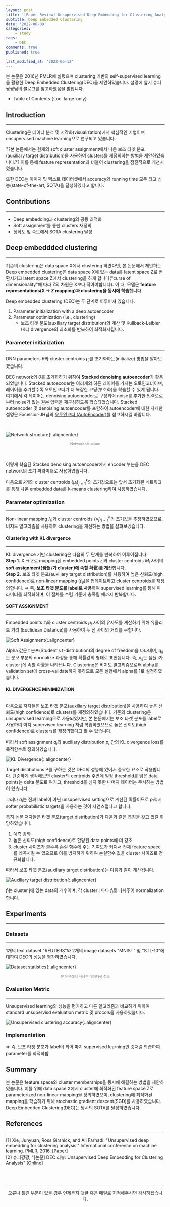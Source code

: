 ```yaml
---
layout: post
title: '[Paper Review] Unsupervised Deep Embedding for Clustering Analysis'
subtitle: Deep Enbedded Clustering
date: '2022-06-09'
categories:
    - study
tags:
    - DEC
comments: true
published: true

last_modified_at: '2022-06-12'
---
```


본 논문은 2016년 PMLR에 실렸으며 clustering 기반의 self-supervised learning을 활용한 Deep Embedded Clustering(DEC)을 제안하였습니다. 설명에 앞서 슈퍼짱짱님의 블로그를 참고하였음을 밝힙니다.

- Table of Contents
{:toc .large-only}


## Introduction

***

Clustering은 데이터 분석 및 시각화(visualization)에서 핵심적인 기법이며 unsupervised machine learning으로 연구되고 있습니다.

??본 논문에서는 현재의 soft cluster assignment에서 나온 보조 타겟 분포 (auxiliary target distribution)을 사용하여 clusters를 재정의하는 방법을 제안하였습니다.?? 이를 통해 feature representation과 더불어 clustering을 점진적으로 개선시켰습니다. 

또한 DEC는 이미지 및 텍스트 데이터셋에서 accuracy와 running time 모두 최고 성능(state-of-the-art, SOTA)을 달성하였다고 합니다.

## Contributions

***

* Deep embedding과 clustering의 공동 최적화
* Soft assignment를 통한 clusters 재정의
* 정확도 및 속도에서 SOTA clustering 달성


## Deep embeddded clustering

***

기존의 clustering은 data space X에서 clustering 하였다면, 본 논문에서 제안하는 Deep embedded clustering은 data space X에 있는 data를 latent space Z로 변환시키고 latent space Z에서 clustering을 하게 합니다("curse of dimensionality"에 따라 Z의 차원은 X보다 작아야합니다). 이 때, 모델은 **feature representations(X → Z mapping)과 clustering을 동시에 학습**합니다.

Deep embedded clustering (DEC)는 두 단계로 이루어져 있습니다.    
1. Parameter initialization with a deep autoencoder   
2. Parameter optimization (i.e., clustering)   
    * 보조 타겟 분포(auxiliary target distribution)의 계산 및 Kullback-Leibler (KL) divergence의 최소화를 반복하여 최적화시킵니다.

### Parameter initialization

***

DNN parameters $θ$와 cluster centroids ${μ_j}$를 초기화하는(initialize) 방법을 알아보겠습니다.

DEC network의 $θ$를 초기화하기 위하여 **Stacked denoising autoencoder**가 활용되었습니다.
Stacked autoecoder는 여러개의 히든 레이어를 가지는 오토인코더이며, 레이어를 추가할수록 오토인코더가 더 복잡한 코딩(부호화)을 학습할 수 있게 됩니다. 여기에서 각 레이어는 denoising autoencoder로 구성되어 noise를 추가한 입력으로부터 noise가 없는 원본 입력을 재구성하도록 학습되었습니다. Stacked autoencoder 및 denoising autoencoder를 포함하여 autoencoder에 대한 자세한 설명은 Excelsior-JH님의 [오토인코더 (AutoEncoder)](#https://excelsior-cjh.tistory.com/187)를 참고하시길 바랍니다.

<br>

![Network structure](https://github.com/HayoonSong/Images-for-Github-Pages/blob/main/study/paper_review/2022-06-09-DEC/network_structure.PNG?raw=true){:.aligncenter}<center><span style="color:gray; font-size:80%">Network structure</span></center>   
<br>

이렇게 학습된 Stacked denoising autoencoder에서 encoder 부분을 DEC network의 초기 파라미터로 사용하였습니다.

다음으로 $k$개의 cluster centroids {$μ_j$}$_{j=1}^k$의 초기값으로는 앞서 초기화된 네트워크를 통해 나온 embedded data를 k-means clustering하여 사용하였습니다.

### Parameter optimization

***

Non-linear mapping $f_θ$과 cluster centroids {$μ_j$}$_{j=1}^k$의 초기값을 추정하였으므로, 비지도 알고리즘을 사용하여 clustering을 개선하는 방법을 살펴보겠습니다.

#### Clustering with KL divergence

***

KL divergence 기반 clustering은 다음의 두 단계를 반복하여 이루어집니다.   
**Step 1.** X → Z로 mapping된 embedded points $z_i$와 cluster centroids $M_j$ 사이의 **soft assignment(샘플 $i$가  cluster $j$에 속할 확률)를 계산**합니다.   
**Step 2.** 보조 타겟 분포(auxiliary target distribution)를 사용하여 높은 신뢰도(high confidence)로 non-linear mapping ($f_θ$)을 업데이트하고 cluster centroids를 재정의합니다. ⇒ 즉, **보조 타겟 분포를 label로 사용**하여 supervised learning를 통해 파라미터를 최적화하며, 이 절차를 수렴 기준에 충족될 때까지 반복합니다.

#### SOFT ASSIGNMENT

***

Embedded points $z_i$와 cluster centroids $μ_j$ 사이의 유사도를 계산하기 위해 유클리드 거리 (Euclidean Distance)를 사용하여 두 점 사이의 거리를 구합니다. 

![Soft Assignment](https://github.com/HayoonSong/Images-for-Github-Pages/blob/main/study/paper_review/2022-06-09-DEC/soft_assignment.PNG?raw=true){:.aligncenter} 
<br>

Alpha 값은 t 분포(Student's t-distribution)의 degree of freedom을 나타내며, $q_{ij}$는 분모 부분의 normalize 과정을 통해 확률값의 형태로 표현됩니다. 즉, $p_{ij}$는 샘플 i가 cluster j에 속할 확률을 나타냅니다. Clustering은 비지도 알고리즘으로써 alpha를 validation set에 cross-validate하지 못하므로 모든 실험에서 alpha를 1로 설정하였습니다.

#### KL DIVERGENCE MINIMIZATION

***

다음으로 저자들은 보조 타겟 분포(auxiliary target distribution)을 사용하여 높은 신뢰도(high confidence)로 clusters를 재정의하였습니다. 기존의 clustering은 unsupervised learning으로 사용되었지만, 본 논문에서는 보조 타겟 분포를 label로 사용하여 마치 supervised learning 처럼 학습하였으므로 높은 신뢰도(high confidence)로 clusters를 재정의했다고 할 수 있습니다.










따라서 soft assignment $q_i$와 auxiliary distribution $p_i$ 간의 KL divergence loss를 목적함수로 정의하였습니다.

![KL Divergence](https://github.com/HayoonSong/Images-for-Github-Pages/blob/main/study/paper_review/2022-06-09-DEC/kl_divergence.PNG?raw=true){:.aligncenter} 
<br>

Target distibutions P를 구하는 것은 DEC의 성능에 있어서 중요한 요소로 작용합니다. 단순하게 생각해보면 cluster의 centroids 주변에 일정 threshold를 넘은 data points는 delta 분포로 여기고, threshold를 넘지 못한 나머지 데이터는 무시하는 방법이 있습니다. 

그러나 $q_i$는 진짜 label이 아닌 unsupervised setting으로 계산된 확률이므로 $p_i$역시 softer probabilistic targets을 사용하는 것이 자연스럽다고 합니다.

특히 논문 저자들은 타겟 분포(target distribution)가 다음과 같은 특징을 갖고 있길 희망하였습니다.
1. 예측 강화
2. 높은 신뢰도(high confidence)로 할당된 data points에 더 강조
3. cluster 사이즈가 클수록 손실 함수에 주는 기여도가 커져서 전체 feature space를 왜곡시킬 수 있으므로 이를 방지하기 위하여 손실함수 값을 cluster 사이즈로 정규화합니다.

따라서 보조 타겟 분포(auxiliary target distribution)는 다음과 같이 계산됩니다.

![Auxiliary target distribution](https://github.com/HayoonSong/Images-for-Github-Pages/blob/main/study/paper_review/2022-06-09-DEC/auxiliary_target_distribution.PNG?raw=true){:.aligncenter} 
<br>

$f_i$는 cluster j에 있는 data의 개수이며, 각 cluster j 마다 $f_j$로 나눠주어 normalization 합니다.

## Experiments

***

### Datasets

***

1개의 text dataset "REUTERS"와 2개의 image datasets "MNIST" 및 "STL-10"에 대하여 DEC의 성능을 평가하였습니다. 

![Dataset statistics](https://github.com/HayoonSong/Images-for-Github-Pages/blob/main/study/paper_review/2022-06-09-DEC/dataset_statistics.PNG?raw=true){:.aligncenter} 
<center><span style="color:gray; font-size:80%">본 논문에서 사용한 데이터셋 정보</span></center>

### Evaluation Metric

***

Unsupervised learning의 성능을 평가하고 다른 알고리즘과 비교하기 위하여 standard unsupervisd evaluation metric 및 procols을 사용하였습니다.

![Unsupervised clustering accuracy](https://github.com/HayoonSong/Images-for-Github-Pages/blob/main/study/paper_review/2022-06-09-DEC/acc.PNG?raw=true){:.aligncenter} 

### Implementation








⇒ 즉, 보조 타겟 분포가 label이 되어 마치 supervised learning인 것처럼 학습하여 parameter를 최적화함

          
## Summary

본 논문은 feature space와 cluster memberships을 동시에 해결하는 방법을 제안하였습니다. 이를 위해 data space X에서 cluster에 최적화된 feature space Z로 parameterized non-linear mapping을 정의하였으며, clustering에 최적화된 mapping을 학습하기 위해 stochastic gradient descent(SGD)를 사용하였습니다. Deep Embedded Clustering(DEC)는 당시의 SOTA를 달성하였습니다.
   



## References

***

[1] Xie, Junyuan, Ross Girshick, and Ali Farhadi. "Unsupervised deep embedding for clustering analysis." International conference on machine learning. PMLR, 2016. [[Paper]](#http://proceedings.mlr.press/v48/xieb16.html)   
[2] 슈퍼짱짱, "[논문] DEC 리뷰: Unsupervised Deep Embedding for Clustering Analysis" [[Online]](#https://leedakyeong.tistory.com/entry/%EB%85%BC%EB%AC%B8Unsupervised-Deep-Embedding-for-Clustering-AnalysisDEC)    

<br>
<br>

***

<center>오류나 틀린 부분이 있을 경우 언제든지 댓글 혹은 메일로 지적해주시면 감사하겠습니다.</center>